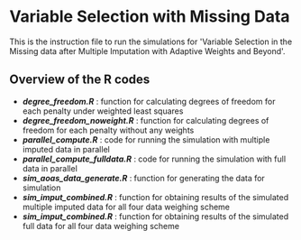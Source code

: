 # Variable Selection with Missing Data
This is the instruction file to run the simulations for 'Variable Selection in the Missing data after Multiple Imputation with Adaptive Weights and Beyond'.

## Overview of the R codes
* ***degree_freedom.R*** : function for calculating degrees of freedom for each penalty under weighted least squares
* ***degree_freedom_noweight.R*** : function for calculating degrees of freedom for each penalty without any weights
* ***parallel_compute.R*** : code for running the simulation with multiple imputed data in parallel
* ***parallel_compute_fulldata.R*** : code for running the simulation with full data in parallel
* ***sim_aoas_data_generate.R*** : function for generating the data for simulation
* ***sim_imput_combined.R*** : function for obtaining results of the simulated multiple imputed data for all four data weighing scheme
* ***sim_imput_combined.R*** : function for obtaining results of the simulated full data for all four data weighing scheme
